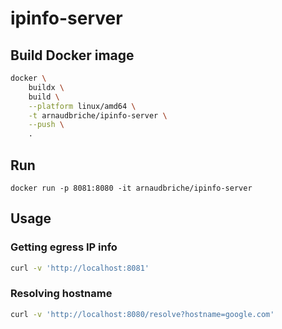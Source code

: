 # ipinfo-server

## Build Docker image

```sh
docker \
    buildx \
    build \
    --platform linux/amd64 \
    -t arnaudbriche/ipinfo-server \
    --push \
    .
```

## Run

```
docker run -p 8081:8080 -it arnaudbriche/ipinfo-server
```

## Usage

### Getting egress IP info

```sh
curl -v 'http://localhost:8081'
```

### Resolving hostname

```sh
curl -v 'http://localhost:8080/resolve?hostname=google.com'
```